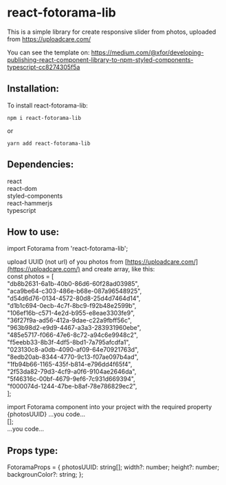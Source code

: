 # react-fotorama-lib

This is a simple library for create responsive slider from photos, uploaded from https://uploadcare.com/

You can see the template on:
https://medium.com/@xfor/developing-publishing-react-component-library-to-npm-styled-components-typescript-cc8274305f5a

## Installation:

To install react-fotorama-lib:

```
npm i react-fotorama-lib
```
or
```
yarn add react-fotorama-lib
```

## Dependencies:

react <br>
react-dom <br>
styled-components <br>
react-hammerjs <br>
typescript <br>

## How to use:
import Fotorama from 'react-fotorama-lib'; <br>

upload UUID (not url) of you photos from [https://uploadcare.com/](https://uploadcare.com/) and create array, like this: <br>
const photos = [ <br>
    "db8b2631-6a1b-40b0-86d6-60f28ad03985", <br>
    "aca9be64-c303-486e-b68e-087a96548925", <br>
    "d54d6d76-0134-4572-80d8-25d4d7464d14", <br>
    "d1b1c694-0ecb-4c7f-8bc9-f92b48e2599b", <br>
    "106ef16b-c571-4e2d-b955-e8eae3303fe9", <br>
    "36f27f9a-ad56-412a-9dae-c22a9fbff56c", <br>
    "963b98d2-e9d9-4467-a3a3-283931960ebe", <br>
    "485e5717-f066-47e6-8c72-a94c6e9948c2", <br>
    "f5eebb33-8b3f-4df5-8bd1-7a795afcdfa1", <br>
    "023130c8-a0db-4090-af09-64e70921763d", <br>
    "8edb20ab-8344-4770-9c13-f07ae097b4ad", <br>
    "1fb94b66-1165-435f-b814-e796dd4f65f4", <br>
    "2f53da82-79d3-4cf9-a0f6-9104ae2646da", <br>
    "5f46316c-00bf-4679-9ef6-7c931d669394", <br>
    "f000074d-1244-47be-b8af-78e786829ec2", <br>
  ]; <br>

import Fotorama component into your project with the required property  {photosUUID}
...you code... <br>
 [<Fotorama photosUUID = {photos} />]; <br>
...you code... <br>
## Props type:

FotoramaProps = {
  photosUUID: string[];
  width?: number;
  height?: number;
  backgrounColor?: string;
};